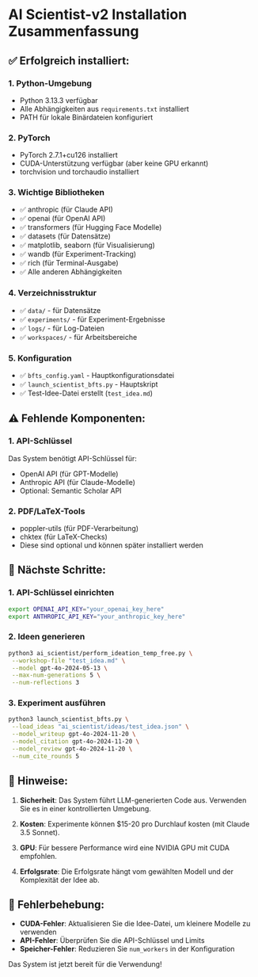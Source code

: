 # AI Scientist-v2 Installation Zusammenfassung

## ✅ Erfolgreich installiert:

### 1. Python-Umgebung
- Python 3.13.3 verfügbar
- Alle Abhängigkeiten aus `requirements.txt` installiert
- PATH für lokale Binärdateien konfiguriert

### 2. PyTorch
- PyTorch 2.7.1+cu126 installiert
- CUDA-Unterstützung verfügbar (aber keine GPU erkannt)
- torchvision und torchaudio installiert

### 3. Wichtige Bibliotheken
- ✅ anthropic (für Claude API)
- ✅ openai (für OpenAI API)
- ✅ transformers (für Hugging Face Modelle)
- ✅ datasets (für Datensätze)
- ✅ matplotlib, seaborn (für Visualisierung)
- ✅ wandb (für Experiment-Tracking)
- ✅ rich (für Terminal-Ausgabe)
- ✅ Alle anderen Abhängigkeiten

### 4. Verzeichnisstruktur
- ✅ `data/` - für Datensätze
- ✅ `experiments/` - für Experiment-Ergebnisse
- ✅ `logs/` - für Log-Dateien
- ✅ `workspaces/` - für Arbeitsbereiche

### 5. Konfiguration
- ✅ `bfts_config.yaml` - Hauptkonfigurationsdatei
- ✅ `launch_scientist_bfts.py` - Hauptskript
- ✅ Test-Idee-Datei erstellt (`test_idea.md`)

## ⚠️ Fehlende Komponenten:

### 1. API-Schlüssel
Das System benötigt API-Schlüssel für:
- OpenAI API (für GPT-Modelle)
- Anthropic API (für Claude-Modelle)
- Optional: Semantic Scholar API

### 2. PDF/LaTeX-Tools
- poppler-utils (für PDF-Verarbeitung)
- chktex (für LaTeX-Checks)
- Diese sind optional und können später installiert werden

## 🚀 Nächste Schritte:

### 1. API-Schlüssel einrichten
```bash
export OPENAI_API_KEY="your_openai_key_here"
export ANTHROPIC_API_KEY="your_anthropic_key_here"
```

### 2. Ideen generieren
```bash
python3 ai_scientist/perform_ideation_temp_free.py \
 --workshop-file "test_idea.md" \
 --model gpt-4o-2024-05-13 \
 --max-num-generations 5 \
 --num-reflections 3
```

### 3. Experiment ausführen
```bash
python3 launch_scientist_bfts.py \
 --load_ideas "ai_scientist/ideas/test_idea.json" \
 --model_writeup gpt-4o-2024-11-20 \
 --model_citation gpt-4o-2024-11-20 \
 --model_review gpt-4o-2024-11-20 \
 --num_cite_rounds 5
```

## 📝 Hinweise:

1. **Sicherheit**: Das System führt LLM-generierten Code aus. Verwenden Sie es in einer kontrollierten Umgebung.

2. **Kosten**: Experimente können $15-20 pro Durchlauf kosten (mit Claude 3.5 Sonnet).

3. **GPU**: Für bessere Performance wird eine NVIDIA GPU mit CUDA empfohlen.

4. **Erfolgsrate**: Die Erfolgsrate hängt vom gewählten Modell und der Komplexität der Idee ab.

## 🔧 Fehlerbehebung:

- **CUDA-Fehler**: Aktualisieren Sie die Idee-Datei, um kleinere Modelle zu verwenden
- **API-Fehler**: Überprüfen Sie die API-Schlüssel und Limits
- **Speicher-Fehler**: Reduzieren Sie `num_workers` in der Konfiguration

Das System ist jetzt bereit für die Verwendung!